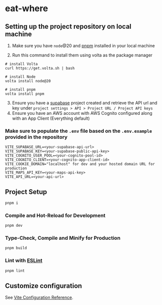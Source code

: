 # eat-where

## Setting up the project repository on local machine

1. Make sure you have `node`@20 and [pnpm](https://pnpm.io/installation) installed in your local machine

2. Run this command to install them using volta as the package manager
```
# install Volta
curl https://get.volta.sh | bash

# install Node
volta install node@20

# install pnpm
volta install pnpm
```
3. Ensure you have a [supabase](https://supabase.com/) project created and retrieve the API url and key under `project settings > API > Project URL / Project API keys`
4. Ensure you have an AWS account with AWS Cognito configured along with an App Client (Everything default)

### Make sure to populate the `.env` file based on the `.env.example` provided in the repository

```
VITE_SUPABASE_URL=<your-supabase-api-url>
VITE_SUPABASE_KEY=<your-supabase-public-api-key>
VITE_COGNITO_USER_POOL=<your-cognito-pool-id>
VITE_COGNITO_CLIENT=<your-cognito-app-client-id>
VITE_COOKIE_DOMAIN="localhost" for dev and your hosted domain URL for production
VITE_MAPS_API_KEY=<your-maps-api-key>
VITE_API_URL=<your-api-url>
```

## Project Setup

```sh
pnpm i
```

### Compile and Hot-Reload for Development

```sh
pnpm dev
```

### Type-Check, Compile and Minify for Production

```sh
pnpm build
```

### Lint with [ESLint](https://eslint.org/)

```sh
pnpm lint
```

## Customize configuration

See [Vite Configuration Reference](https://vitejs.dev/config/).

